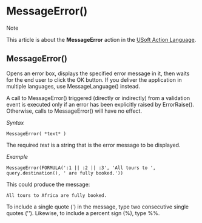 # MessageError()



> [!NOTE]
> This article is about the **MessageError** action in the [USoft Action Language](/docs/Task%20flow/Action%20Language%20reference/USoft%20Action%20Language.md).

## **MessageError()**

Opens an error box, displays the specified error message in it, then waits for the end user to click the OK button. If you deliver the application in multiple languages, use MessageLanguage() instead.

A call to MessageError() triggered (directly or indirectly) from a validation event is executed only if an error has been explicitly raised by ErrorRaise(). Otherwise, calls to MessageError() will have no effect.

*Syntax*

```
MessageError( *text* )
```

The required *text* is a string that is the error message to be displayed.

*Example*

```
MessageError(FORMULA(':1 || :2 || :3', 'All tours to ', query.destination(), ' are fully booked.'))
```

This could produce the message:

```
All tours to Africa are fully booked.
```

To include a single quote (') in the message, type two consecutive single quotes (''). Likewise, to include a percent sign (%), type %%.